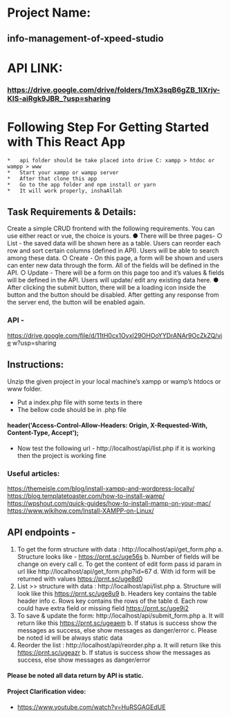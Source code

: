 # Project Name:
## info-management-of-xpeed-studio
# API LINK: 
###  https://drive.google.com/drive/folders/1mX3sqB6gZB_1IXrjv-KlS-aiRgk9JBR_?usp=sharing
# Following Step For Getting Started with This React App 
    *   api folder should be take placed into drive C: xampp > htdoc or wampp > www
    *   Start your xampp or wampp server
    *   After that clone this app 
    *   Go to the app folder and npm install or yarn
    *   It will work properly, inshaAllah

## Task Requirements & Details:

Create a simple CRUD frontend with the following requirements. You can use either react or vue, the choice is yours. 
● There will be three pages- 
○ List - the saved data will be shown here as a table. Users can reorder each row and sort certain columns (defined in API). Users will be able to search among these data. 
○ Create - On this page, a form will be shown and users can enter new data through the form. All of the fields will be defined in the API. 
○ Update - There will be a form on this page too and it’s values & fields will be defined in the API. Users will update/ edit any existing data here. 
● After clicking the submit button, there will be a loading icon inside the button and the button should be disabled. After getting any response from the server end, the button will be enabled again. 
### API - 
https://drive.google.com/file/d/11tH0cx1OvxI29OHOoYYDrANAr9OcZkZQ/vie w?usp=sharing 


## Instructions: 
Unzip the given project in your local machine’s xampp or wamp’s htdocs or www folder. 
- Put a index.php file with some texts in there
- The bellow code  should be in .php file
#### header('Access-Control-Allow-Headers: Origin, X-Requested-With, Content-Type, Accept');
- Now test the following url - http://localhost/api/list.php if it is working then the project is working fine

### Useful articles: 
https://themeisle.com/blog/install-xampp-and-wordpress-locally/ https://blog.templatetoaster.com/how-to-install-wamp/ 
https://wpshout.com/quick-guides/how-to-install-mamp-on-your-mac/ https://www.wikihow.com/Install-XAMPP-on-Linux/ 

##  API endpoints - 
1. To get the form structure with data : http://localhost/api/get_form.php a. Structure looks like - https://prnt.sc/uge56s 
    b. Number of fields will be change on every call 
    c. To get the content of edit form pass id param in url like http://localhost/api/get_form.php?id=67 
    d. With id form will be returned with values https://prnt.sc/uge8d0 
2. List >> structure with data : http://localhost/api/list.php a. Structure will look like this https://prnt.sc/uge8u9 
    b. Headers key contains the table header info 
    c. Rows key contains the rows of the table 
    d. Each row could have extra field or missing field 
    https://prnt.sc/uge9i2 
3. To save & update the form: http://localhost/api/submit_form.php 
    a. It will return like this https://prnt.sc/ugeaem 
    b. If status is success show the messages as success, else show messages as danger/error 
    c. Please be noted id will be always static data 
4. Reorder the list : http://localhost/api/reorder.php 
    a. It will return like this https://prnt.sc/ugeazr 
    b. If status is success show the messages as success, else show messages as danger/error 
####    Please be noted all data return by API is static. 
####    Project Clarification video: 
- https://www.youtube.com/watch?v=HuRSGAGEdUE


